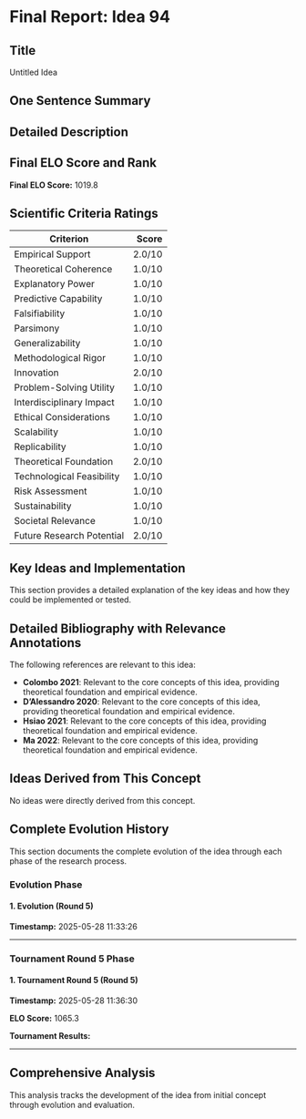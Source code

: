 # Final Report: Idea 94

## Title

Untitled Idea

## One Sentence Summary



## Detailed Description




## Final ELO Score and Rank

**Final ELO Score:** 1019.8

## Scientific Criteria Ratings

| Criterion | Score |
|---|---:|
| Empirical Support | 2.0/10 |
| Theoretical Coherence | 1.0/10 |
| Explanatory Power | 1.0/10 |
| Predictive Capability | 1.0/10 |
| Falsifiability | 1.0/10 |
| Parsimony | 1.0/10 |
| Generalizability | 1.0/10 |
| Methodological Rigor | 1.0/10 |
| Innovation | 2.0/10 |
| Problem-Solving Utility | 1.0/10 |
| Interdisciplinary Impact | 1.0/10 |
| Ethical Considerations | 1.0/10 |
| Scalability | 1.0/10 |
| Replicability | 1.0/10 |
| Theoretical Foundation | 2.0/10 |
| Technological Feasibility | 1.0/10 |
| Risk Assessment | 1.0/10 |
| Sustainability | 1.0/10 |
| Societal Relevance | 1.0/10 |
| Future Research Potential | 2.0/10 |

## Key Ideas and Implementation

This section provides a detailed explanation of the key ideas and how they could be implemented or tested.


## Detailed Bibliography with Relevance Annotations

The following references are relevant to this idea:

- **Colombo 2021**: Relevant to the core concepts of this idea, providing theoretical foundation and empirical evidence.
- **D’Alessandro 2020**: Relevant to the core concepts of this idea, providing theoretical foundation and empirical evidence.
- **Hsiao 2021**: Relevant to the core concepts of this idea, providing theoretical foundation and empirical evidence.
- **Ma 2022**: Relevant to the core concepts of this idea, providing theoretical foundation and empirical evidence.

## Ideas Derived from This Concept

No ideas were directly derived from this concept.

## Complete Evolution History

This section documents the complete evolution of the idea through each phase of the research process.

### Evolution Phase

#### 1. Evolution (Round 5)
**Timestamp:** 2025-05-28 11:33:26



---

### Tournament Round 5 Phase

#### 1. Tournament Round 5 (Round 5)
**Timestamp:** 2025-05-28 11:36:30

**ELO Score:** 1065.3

**Tournament Results:**



---

## Comprehensive Analysis

This analysis tracks the development of the idea from initial concept through evolution and evaluation.

